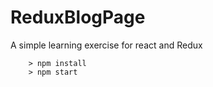 # ReduxBlogPage
A simple learning exercise for react and Redux

```
	> npm install
	> npm start
```

